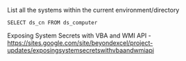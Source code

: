 List all the systems within the current environment/directory
```
SELECT ds_cn FROM ds_computer
```

Exposing System Secrets with VBA and WMI API - https://sites.google.com/site/beyondexcel/project-updates/exposingsystemsecretswithvbaandwmiapi

